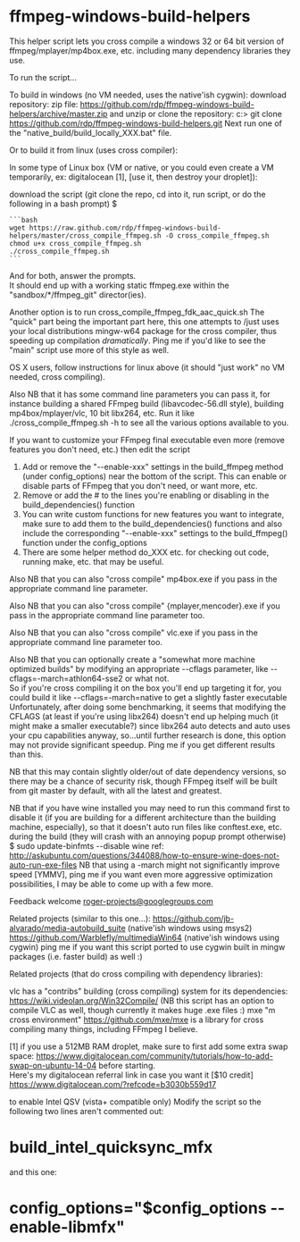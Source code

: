 ffmpeg-windows-build-helpers
============================

This helper script lets you cross compile a windows 32 or 64 bit version of ffmpeg/mplayer/mp4box.exe, etc.
including many dependency libraries they use.

To run the script...

To build in windows (no VM needed, uses the native'ish cygwin):
     download repository: 
       zip file: https://github.com/rdp/ffmpeg-windows-build-helpers/archive/master.zip and unzip
       or clone the repository: c:\> git clone https://github.com/rdp/ffmpeg-windows-build-helpers.git
     Next run one of the "native_build/build_locally_XXX.bat" file.
  
Or to build it from linux (uses cross compiler):

  In some type of Linux box (VM or native, or you could even create a VM temporarily, ex: digitalocean [1], [use it, then destroy your droplet]):

  download the script (git clone the repo, cd into it, run script, or do the following in a bash prompt) $

    ```bash
    wget https://raw.github.com/rdp/ffmpeg-windows-build-helpers/master/cross_compile_ffmpeg.sh -O cross_compile_ffmpeg.sh
    chmod u+x cross_compile_ffmpeg.sh
    ./cross_compile_ffmpeg.sh
    ```

And for both, answer the prompts.  
It should end up with a working static ffmpeg.exe within the "sandbox/*/ffmpeg_git" director(ies).

Another option is to run cross_compile_ffmpeg_fdk_aac_quick.sh
  The "quick" part being the important part here, this one attempts to /just uses your local distributions
  mingw-w64 package for the cross compiler, thus speeding up compilation *dramatically*.
  Ping me if you'd like to see the "main" script use more of this style as well.

OS X users, follow instructions for linux above (it should "just work" no VM needed, cross compiling).

Also NB that it has some command line parameters you can pass it, for instance 
building a shared FFmpeg build (libavcodec-56.dll style), 
building mp4box/mplayer/vlc, 10 bit libx264, etc.
Run it like 
./cross_compile_ffmpeg.sh -h 
to see all the various options available to you.


If you want to customize your FFmpeg final executable even more (remove features you don't need, etc.) then edit the script
1. Add or remove the "--enable-xxx" settings in the build_ffmpeg method (under config_options) near the bottom of the script.  This can enable or disable parts of FFmpeg that you don't need, or want more, etc.
2. Remove or add the # to the lines you're enabling or disabling in the build_dependencies() function
3. You can write custom functions for new features you want to integrate, make sure to add them to the build_dependencies() functions and also include the corresponding "--enable-xxx" settings to the build_ffmpeg() function under the config_options
4. There are some helper method do_XXX etc. for checking out code, running make, etc. that may be useful.

Also NB that you can also "cross compile" mp4box.exe if you pass in the appropriate command line parameter.

Also NB that you can also "cross compile" {mplayer,mencoder}.exe if you pass in the appropriate command line parameter too.

Also NB that you can also "cross compile" vlc.exe if you pass in the appropriate command line parameter too.

Also NB that you can optionally create a "somewhat more machine optimized builds" by modifying an appropriate --cflags parameter, like --cflags=-march=athlon64-sse2 or what not.  
So if you're cross compiling it on the box you'll end up targeting it for, you could build it like --cflags=-march=native to get a slightly faster executable
Unfortunately, after doing some benchmarking, it seems that modifying the CFLAGS (at least if you're using libx264) doesn't end up helping much (it might make a smaller executable?) since libx264 auto detects and auto uses your cpu capabilities anyway, so...until further research is done, this option may not provide significant speedup.  Ping me if you get different results than this.

NB that this may contain slightly older/out of date dependency versions, so there may be a chance of security risk, though FFmpeg itself will be built from git master by default, with all the latest and greatest.

NB that if you have wine installed you may need to run this command first to disable it (if you are building for a different architecture than the building machine, especially), so that it doesn't auto run files like conftest.exe, etc. during the build (they will crash with an annoying popup prompt otherwise)
$ sudo update-binfmts --disable wine
ref: http://askubuntu.com/questions/344088/how-to-ensure-wine-does-not-auto-run-exe-files
NB that using a -march might not significantly improve speed [YMMV], ping me if you want even more aggressive optimization possibilities, I may be able to come up with a few more.

Feedback welcome roger-projects@googlegroups.com

Related projects (similar to this one...):
  https://github.com/jb-alvarado/media-autobuild_suite (native'ish windows using msys2)
  https://github.com/Warblefly/multimediaWin64 (native'ish windows using cygwin)
  ping me if you want this script ported to use cygwin built in mingw packages (i.e. faster build) as well :)

Related projects (that do cross compiling with dependency libraries):

  vlc has a "contribs" building (cross compiling) system for its dependencies: https://wiki.videolan.org/Win32Compile/
    (NB this script has an option to compile VLC as well, though currently it makes huge .exe files :)
  mxe "m cross environment" https://github.com/mxe/mxe is a library for cross compiling many things, including FFmpeg I believe.

[1] if you use a 512MB RAM droplet, make sure to first add some extra swap space: https://www.digitalocean.com/community/tutorials/how-to-add-swap-on-ubuntu-14-04 before starting.  
Here's my digitalocean referral link in case you want it [$10 credit] https://www.digitalocean.com/?refcode=b3030b559d17

to enable Intel QSV (vista+ compatible only)
Modify the script so the following two lines aren't commented out:
 # build_intel_quicksync_mfx
  and this one:
 # config_options="$config_options --enable-libmfx"
